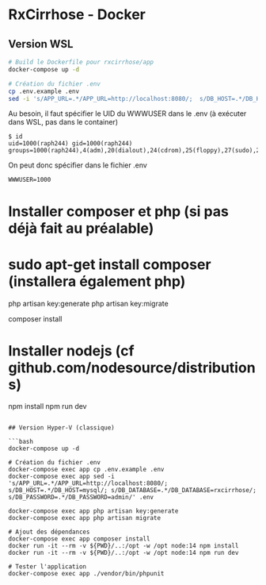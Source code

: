# RxCirrhose - Docker

## Version WSL

```bash
# Build le Dockerfile pour rxcirrhose/app
docker-compose up -d

# Création du fichier .env
cp .env.example .env
sed -i 's/APP_URL=.*/APP_URL=http://localhost:8080/;  s/DB_HOST=.*/DB_HOST=mysql/; s/DB_DATABASE=.*/DB_DATABASE=rxcirrhose/; s/DB_PASSWORD=.*/DB_PASSWORD=admin/' .env
```
Au besoin, il faut spécifier le UID du WWWUSER dans le .env (à exécuter dans WSL, pas dans le container)
```console
$ id
uid=1000(raph244) gid=1000(raph244) groups=1000(raph244),4(adm),20(dialout),24(cdrom),25(floppy),27(sudo),29(audio),30(dip),44(video),46(plugdev),117(netdev),1001(docker)
```

On peut donc spécifier dans le fichier .env
```
WWWUSER=1000
```

# Installer composer et php (si pas déjà fait au préalable)
# sudo apt-get install composer (installera également php)
php artisan key:generate
php artisan key:migrate

composer install

# Installer nodejs (cf github.com/nodesource/distributions)
npm install
npm run dev
```

## Version Hyper-V (classique)

```bash
docker-compose up -d

# Création du fichier .env
docker-compose exec app cp .env.example .env
docker-compose exec app sed -i 's/APP_URL=.*/APP_URL=http://localhost:8080/;  s/DB_HOST=.*/DB_HOST=mysql/; s/DB_DATABASE=.*/DB_DATABASE=rxcirrhose/; s/DB_PASSWORD=.*/DB_PASSWORD=admin/' .env

docker-compose exec app php artisan key:generate
docker-compose exec app php artisan migrate

# Ajout des dépendances
docker-compose exec app composer install
docker run -it --rm -v ${PWD}/..:/opt -w /opt node:14 npm install
docker run -it --rm -v ${PWD}/..:/opt -w /opt node:14 npm run dev

# Tester l'application
docker-compose exec app ./vendor/bin/phpunit
```
